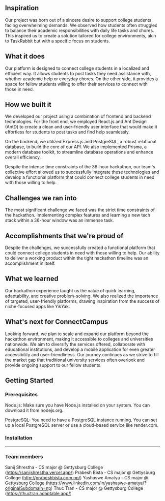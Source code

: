 ## **Inspiration**
Our project was born out of a sincere desire to support college students facing overwhelming demands. We observed how students often struggled to balance their academic responsibilities with daily life tasks and chores. This inspired us to create a solution tailored for college environments, akin to TaskRabbit but with a specific focus on students.

## **What it does**
Our platform is designed to connect college students in a localized and efficient way. It allows students to post tasks they need assistance with, whether academic help or everyday chores. On the other side, it provides a space for fellow students willing to offer their services to connect with those in need.

## **How we built it**
We developed our project using a combination of frontend and backend technologies. For the front end, we employed React.js and Ant Design (AntD) to create a clean and user-friendly user interface that would make it effortless for students to post tasks and find help seamlessly.

On the backend, we utilized Express.js and PostgreSQL, a robust relational database, to build the core of our API. We also implemented Prisma, a modern database toolkit, to streamline database operations and enhance overall efficiency.

Despite the intense time constraints of the 36-hour hackathon, our team's collective effort allowed us to successfully integrate these technologies and develop a functional platform that could connect college students in need with those willing to help.

## **Challenges we ran into**
The most significant challenge we faced was the strict time constraints of the hackathon. Implementing complex features and learning a new tech stack within a 36-hour window was an immense task.

## **Accomplishments that we're proud of**
Despite the challenges, we successfully created a functional platform that could connect college students in need with those willing to help. Our ability to deliver a working product within the tight hackathon timeline was an accomplishment in itself.

## **What we learned**
Our hackathon experience taught us the value of quick learning, adaptability, and creative problem-solving. We also realized the importance of targeted, user-friendly platforms, drawing inspiration from the success of niche-focused apps like YikYak.

## **What's next for ConnectCampus**
Looking forward, we plan to scale and expand our platform beyond the hackathon environment, making it accessible to colleges and universities nationwide. We aim to diversify the services offered, collaborate with educational institutions, and develop a mobile application for even greater accessibility and user-friendliness. Our journey continues as we strive to fill the market gap that traditional university services often overlook and provide ongoing support to our fellow students.

## Getting Started

### Prerequisites

Node.js: Make sure you have Node.js installed on your system. You can download it from nodejs.org.

PostgreSQL: You need to have a PostgreSQL instance running. You can set up a local PostgreSQL server or use a cloud-based service like render.com.



### Installation




---

### Team members
Sanij Shrestha - CS major @ Gettysburg College (https://sanijshrestha.vercel.app/)
Prabesh Bista - CS major @ Gettysburg College (http://prabeshbista.com.np/)
Yashaswe Amatya - CS major @ Gettysburg College (https://www.linkedin.com/in/yashaswe-amatya/?originalSubdomain=np)
Thuc Tran - CS major @ Gettysburg College (https://thuctran.adaptable.app/)
